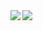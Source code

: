 <container>
  <center>
    <a>
      <img align="left" src="https://github-readme-stats.vercel.app/api?username=illuminator3&count_private=true&show_icons=true" />
    </a>
    <a>
      <img align="left" src="https://github-readme-stats.vercel.app/api/top-langs/?username=illuminator3" />
    </a>
  </center>
</container>
